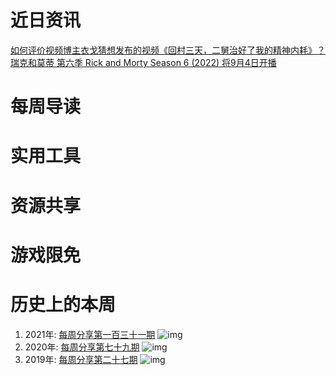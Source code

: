 # 近日资讯

[如何评价视频博主衣戈猜想发布的视频《回村三天，二舅治好了我的精神内耗》？](https://www.zhihu.com/question/545268208)
[瑞克和莫蒂 第六季 Rick and Morty Season 6 (2022) 将9月4日开播](https://movie.douban.com/subject/35597581/)

# 每周导读

# 实用工具

# 资源共享

# 游戏限免

# 历史上的本周

1. 2021年: [每周分享第一百三十一期](https://mp.weixin.qq.com/s/jG1aJzOW8O8G1rbK1TEluQ)
![img](https://mmbiz.qpic.cn/sz_mmbiz_jpg/pDARXZuibAKRFBmWicYhnsJFydEfYBHh5a0tibBibK3ib5K2AjiaON5I1mwrViasHT859y25uHHjSPmAibsYwuZRJDHlpQ/640?wx_fmt=jpeg&wxfrom=5&wx_lazy=1&wx_co=1)
2. 2020年: [每周分享第七十九期](https://mp.weixin.qq.com/s/HkH3iuTBA8VI_UrGdzGb_w)
![img](https://mmbiz.qpic.cn/sz_mmbiz_jpg/pDARXZuibAKSKZPCovhV4Ku8n6nU1icvtPXUpETGPcvAic4Fib7P1kiahurib6wzqTjCy2yDqHOLYGPbGJ6s4rfoQAEw/640?wx_fmt=jpeg&wxfrom=5&wx_lazy=1&wx_co=1)
3. 2019年: [每周分享第二十七期](https://mp.weixin.qq.com/s/L7B1DyOOO6pT-jjuhwk_Cg)
![img](https://mmbiz.qpic.cn/mmbiz_jpg/pDARXZuibAKSTNGib7oviatV8BHibU2Y8libpdGTIIew2nb5dlWiaNlhqw2DMWWfEErTnBtunwBZfoeCoOyF1VvhZQicg/640?wx_fmt=jpeg&wxfrom=5&wx_lazy=1&wx_co=1)
